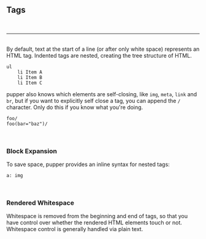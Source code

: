 ## Tags
<br/>

---

<br/>
By default, text at the start of a line (or after only white space) represents an HTML tag. Indented tags are nested, creating the tree structure of HTML.

```pug
ul
    li Item A
    li Item B
    li Item C
```

pupper also knows which elements are self-closing, like `img`, `meta`, `link` and `br`, but if you want to explicitly self close a tag, you can append the `/` character. Only do this if you know what you're doing.

```pug
foo/
foo(bar="baz")/
```

<br/>

### Block Expansion
To save space, pupper provides an inline syntax for nested tags:

```pug
a: img
```

<br/>

### Rendered Whitespace
Whitespace is removed from the beginning and end of tags, so that you have control over whether the rendered HTML elements touch or not. Whitespace control is generally handled via plain text.
